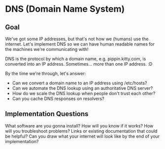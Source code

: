 # DNS (Domain Name System)

## Goal

We've got some IP addresses, but that's not how we (humans) use the internet. Let's implement DNS so we can have human readable names for the machines we're communicating with!

DNS is the protocol by which a domain name, e.g. pippin.kitty.com, is converted into an IP address. Sometimes... more than one IP address. :D

By the time we're through, let's answer:

- Can we convert a domain name to an IP address using /etc/hosts?
- Can we automate the DNS lookup using an authoritative DNS server?
- How do we scale the DNS lookup when people don't trust each other?
- Can you cache DNS responses on resolvers?

## Implementation Questions

What software are you gonna install?
How will you know if it works?
How will you troubleshoot problems?
Links or existing documentation that could be helpful?
Can you draw what your internet will look like by the end of your implementation?
